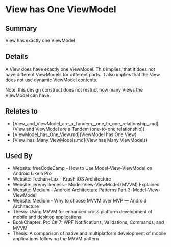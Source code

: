 # View has One ViewModel

## Summary
View has exactly one ViewModel

## Details
A View does have exactly one ViewModel. This implies, that it does not have different ViewModels for different parts. It also implies that the View does not use dynamic ViewModel contents.

Note: this design construct does not restrict how many Views the ViewModel can have.


## Relates to

* [View_and_ViewModel_are_a_Tandem__one_to_one_relationship_.md](View and ViewModel are a Tandem (one-to-one relationship))
* [ViewModel_has_One_View.md](ViewModel has One View)
* [View_has_Many_ViewModels.md](View has Many ViewModels)

## Used By
* Website: freeCodeCamp - How to Use Model-View-ViewModel on Android Like a Pro
* Website: Teehan+Lax - Krush iOS Architecture
* Website: jeremylikeness - Model-View-ViewModel (MVVM) Explained
* Website: Medium - Android Architecture Patterns Part 3: Model-View-ViewModel
* Website: Medium - Why to choose MVVM over MVP — Android Architecture
* Thesis: Using MVVM for enhanced cross platform development of mobile and desktop applications
* BookChapter: Pro C# 7: WPF Notifications, Validations, Commands, and MVVM
* Thesis: A comparison of native and multiplatform development of mobile applications following the MVVM pattern

